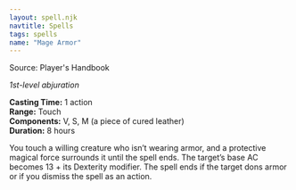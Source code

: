```yaml
---
layout: spell.njk
navtitle: Spells
tags: spells
name: "Mage Armor"
---
```

  
Source: Player's Handbook

_1st-level abjuration_

**Casting Time:** 1 action  
**Range:** Touch  
**Components:** V, S, M (a piece of cured leather)  
**Duration:** 8 hours

You touch a willing creature who isn’t wearing armor, and a protective magical force surrounds it until the spell ends. The target’s base AC becomes 13 + its Dexterity modifier. The spell ends if the target dons armor or if you dismiss the spell as an action.